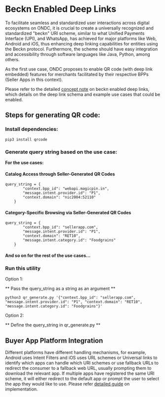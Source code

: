 # Beckn Enabled Deep Links

To facilitate seamless and standardized user interactions across digital ecosystems on ONDC, it is crucial to create a universally recognized and standardized "beckn" URI scheme, similar to what Unified Payments Interface (UPI), and WhatsApp, has achieved for major platforms like Web, Android and iOS, thus enhancing deep linking capabilities for entities using the Beckn protocol. Furthermore, the scheme should have easy integration and accessibility through software languages like Java, Python, among others.

As the first use case, ONDC proposes to enable QR code (with deep link embedded) features for merchants facilitated by their respective BPPs (Seller Apps in this context).

Please refer to the detailed [concept note](https://docs.google.com/document/d/17H8gpY1U2dRiZE6DccWYRh__BuVQ2kiMxEw5ZFJ7ULo/edit) on beckn enabled deep links, which details on the deep link schema and example use cases that could be enabled.

## Steps for generating QR code:

### Install dependencies:

```
pip3 install qrcode
```

### Generate query string based on the use case:

**For the use cases:**

#### Catalog Access through Seller-Generated QR Codes

```
query_string = {
        "context.bpp_id": "webapi.magicpin.in",
        "message.intent.provider.id": "P1",
        "context.domain": "nic2004:52110"
    }
```

#### Category-Specific Browsing via Seller-Generated QR Codes

```
query_string = {
        "context.bpp_id": "sellerapp.com",
        "message.intent.provider.id": "P1",
        "context.domain": "RET10",
        "message.intent.category.id": "Foodgrains"
    }
```

#### And so on for the rest of the use cases...

### Run this utility

Option 1:

** Pass the query_string as a string as an argument **

```
python3 qr_generate.py '{"context.bpp_id": "sellerapp.com", "message.intent.provider.id": "P1", "context.domain": "RET10", "message.intent.category.id": "Foodgrains"}'
```

Option 2:

** Define the query_string in qr_generate.py **

## Buyer App Platform Integration

Different platforms have different handling mechanisms, for example, Android uses Intent Filters and iOS uses URL schemes or Universal links to identify which apps can handle which URI schemes or use fallback URLs to redirect the consumer to a fallback web URL, usually prompting them to download the relevant app. If multiple apps have registered the same URI scheme, it will either redirect to the default app or prompt the user to select the app they would like to use. Please refer [detailed guide](https://docs.google.com/document/d/1pmwQvF9G37_KwcFViub7m_qYDUjbGLrwvgkv1XZEc08/edit?usp=sharing) on implementation.